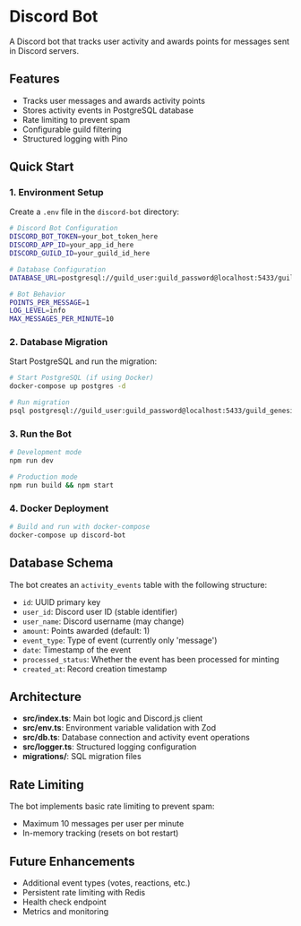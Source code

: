 # Discord Bot

A Discord bot that tracks user activity and awards points for messages sent in Discord servers.

## Features

- Tracks user messages and awards activity points
- Stores activity events in PostgreSQL database
- Rate limiting to prevent spam
- Configurable guild filtering
- Structured logging with Pino

## Quick Start

### 1. Environment Setup

Create a `.env` file in the `discord-bot` directory:

```bash
# Discord Bot Configuration
DISCORD_BOT_TOKEN=your_bot_token_here
DISCORD_APP_ID=your_app_id_here
DISCORD_GUILD_ID=your_guild_id_here

# Database Configuration
DATABASE_URL=postgresql://guild_user:guild_password@localhost:5433/guild_genesis

# Bot Behavior
POINTS_PER_MESSAGE=1
LOG_LEVEL=info
MAX_MESSAGES_PER_MINUTE=10
```

### 2. Database Migration

Start PostgreSQL and run the migration:

```bash
# Start PostgreSQL (if using Docker)
docker-compose up postgres -d

# Run migration
psql postgresql://guild_user:guild_password@localhost:5433/guild_genesis -f migrations/001_create_activity_events.sql
```

### 3. Run the Bot

```bash
# Development mode
npm run dev

# Production mode
npm run build && npm start
```

### 4. Docker Deployment

```bash
# Build and run with docker-compose
docker-compose up discord-bot
```

## Database Schema

The bot creates an `activity_events` table with the following structure:

- `id`: UUID primary key
- `user_id`: Discord user ID (stable identifier)
- `user_name`: Discord username (may change)
- `amount`: Points awarded (default: 1)
- `event_type`: Type of event (currently only 'message')
- `date`: Timestamp of the event
- `processed_status`: Whether the event has been processed for minting
- `created_at`: Record creation timestamp

## Architecture

- **src/index.ts**: Main bot logic and Discord.js client
- **src/env.ts**: Environment variable validation with Zod
- **src/db.ts**: Database connection and activity event operations
- **src/logger.ts**: Structured logging configuration
- **migrations/**: SQL migration files

## Rate Limiting

The bot implements basic rate limiting to prevent spam:
- Maximum 10 messages per user per minute
- In-memory tracking (resets on bot restart)

## Future Enhancements

- Additional event types (votes, reactions, etc.)
- Persistent rate limiting with Redis
- Health check endpoint
- Metrics and monitoring
